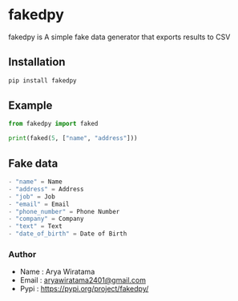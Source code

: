 # fakedpy

fakedpy is A simple fake data generator that exports results to CSV


## Installation

```bash
pip install fakedpy
```

## Example

```python
from fakedpy import faked

print(faked(5, ["name", "address"]))
```

## Fake data
```python
- "name" = Name
- "address" = Address
- "job" = Job
- "email" = Email
- "phone_number" = Phone Number
- "company" = Company
- "text" = Text
- "date_of_birth" = Date of Birth

```

### Author
- Name : Arya Wiratama
- Email : <a href="mailto:aryawiratama2401@gmail.com">aryawiratama2401@gmail.com</a>
- Pypi : https://pypi.org/project/fakedpy/
